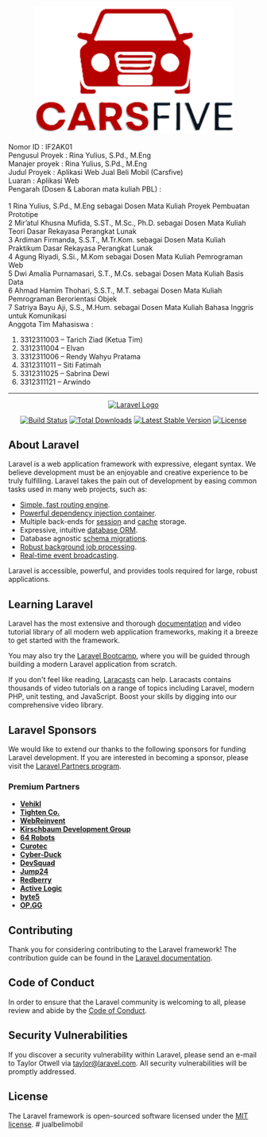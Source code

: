 <p align="center"><img src="public/images/logo.png" width="400" alt="logo"></img></p>

Nomor ID	: 	IF2AK01<br>
Pengusul Proyek	:	Rina Yulius, S.Pd., M.Eng<br>
Manajer proyek	:	Rina Yulius, S.Pd., M.Eng<br>
Judul Proyek	:	Aplikasi Web Jual Beli Mobil (Carsfive)<br>
Luaran	:	Aplikasi Web<br>
Pengarah (Dosen & Laboran mata kuliah PBL)	:<br>	
1	Rina Yulius, S.Pd., M.Eng sebagai Dosen Mata Kuliah Proyek Pembuatan Prototipe<br>
2	Mir’atul Khusna Mufida, S.ST., M.Sc., Ph.D. sebagai Dosen Mata Kuliah Teori Dasar Rekayasa Perangkat Lunak<br>
3	Ardiman Firmanda, S.S.T., M.Tr.Kom. sebagai Dosen Mata Kuliah Praktikum Dasar Rekayasa Perangkat Lunak <br>
4	Agung Riyadi, S.Si., M.Kom sebagai Dosen Mata Kuliah Pemrograman Web<br>
5	Dwi Amalia Purnamasari, S.T., M.Cs. sebagai Dosen Mata Kuliah Basis Data<br>
6	Ahmad Hamim Thohari, S.S.T., M.T. sebagai Dosen Mata Kuliah Pemrograman Berorientasi Objek<br>
7	Satriya Bayu Aji, S.S., M.Hum. sebagai Dosen Mata Kuliah Bahasa Inggris untuk Komunikasi<br>
Anggota Tim Mahasiswa	:<br>
1.	3312311003 – Tarich Ziad (Ketua Tim)<br>
2.	3312311004 – Elvan<br>
3.	3312311006 – Rendy Wahyu Pratama <br>
4.	3312311011 – Siti Fatimah<br>
5.	3312311025 – Sabrina Dewi<br>
6.	3312311121 – Arwindo<br>

<hr>

<p align="center"><a href="https://laravel.com" target="_blank"><img src="https://raw.githubusercontent.com/laravel/art/master/logo-lockup/5%20SVG/2%20CMYK/1%20Full%20Color/laravel-logolockup-cmyk-red.svg" width="400" alt="Laravel Logo"></a></p>

<p align="center">
<a href="https://github.com/laravel/framework/actions"><img src="https://github.com/laravel/framework/workflows/tests/badge.svg" alt="Build Status"></a>
<a href="https://packagist.org/packages/laravel/framework"><img src="https://img.shields.io/packagist/dt/laravel/framework" alt="Total Downloads"></a>
<a href="https://packagist.org/packages/laravel/framework"><img src="https://img.shields.io/packagist/v/laravel/framework" alt="Latest Stable Version"></a>
<a href="https://packagist.org/packages/laravel/framework"><img src="https://img.shields.io/packagist/l/laravel/framework" alt="License"></a>
</p>

## About Laravel

Laravel is a web application framework with expressive, elegant syntax. We believe development must be an enjoyable and creative experience to be truly fulfilling. Laravel takes the pain out of development by easing common tasks used in many web projects, such as:

- [Simple, fast routing engine](https://laravel.com/docs/routing).
- [Powerful dependency injection container](https://laravel.com/docs/container).
- Multiple back-ends for [session](https://laravel.com/docs/session) and [cache](https://laravel.com/docs/cache) storage.
- Expressive, intuitive [database ORM](https://laravel.com/docs/eloquent).
- Database agnostic [schema migrations](https://laravel.com/docs/migrations).
- [Robust background job processing](https://laravel.com/docs/queues).
- [Real-time event broadcasting](https://laravel.com/docs/broadcasting).

Laravel is accessible, powerful, and provides tools required for large, robust applications.

## Learning Laravel

Laravel has the most extensive and thorough [documentation](https://laravel.com/docs) and video tutorial library of all modern web application frameworks, making it a breeze to get started with the framework.

You may also try the [Laravel Bootcamp](https://bootcamp.laravel.com), where you will be guided through building a modern Laravel application from scratch.

If you don't feel like reading, [Laracasts](https://laracasts.com) can help. Laracasts contains thousands of video tutorials on a range of topics including Laravel, modern PHP, unit testing, and JavaScript. Boost your skills by digging into our comprehensive video library.

## Laravel Sponsors

We would like to extend our thanks to the following sponsors for funding Laravel development. If you are interested in becoming a sponsor, please visit the [Laravel Partners program](https://partners.laravel.com).

### Premium Partners

- **[Vehikl](https://vehikl.com/)**
- **[Tighten Co.](https://tighten.co)**
- **[WebReinvent](https://webreinvent.com/)**
- **[Kirschbaum Development Group](https://kirschbaumdevelopment.com)**
- **[64 Robots](https://64robots.com)**
- **[Curotec](https://www.curotec.com/services/technologies/laravel/)**
- **[Cyber-Duck](https://cyber-duck.co.uk)**
- **[DevSquad](https://devsquad.com/hire-laravel-developers)**
- **[Jump24](https://jump24.co.uk)**
- **[Redberry](https://redberry.international/laravel/)**
- **[Active Logic](https://activelogic.com)**
- **[byte5](https://byte5.de)**
- **[OP.GG](https://op.gg)**

## Contributing

Thank you for considering contributing to the Laravel framework! The contribution guide can be found in the [Laravel documentation](https://laravel.com/docs/contributions).

## Code of Conduct

In order to ensure that the Laravel community is welcoming to all, please review and abide by the [Code of Conduct](https://laravel.com/docs/contributions#code-of-conduct).

## Security Vulnerabilities

If you discover a security vulnerability within Laravel, please send an e-mail to Taylor Otwell via [taylor@laravel.com](mailto:taylor@laravel.com). All security vulnerabilities will be promptly addressed.

## License

The Laravel framework is open-sourced software licensed under the [MIT license](https://opensource.org/licenses/MIT).
#   j u a l b e l i m o b i l 
 
 